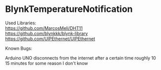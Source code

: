 # BlynkTemperatureNotification

Used Libraries:
  <br>
  https://github.com/MarcosMeli/DHT11
  <br>
  https://github.com/blynkkk/blynk-library
  <br>
  https://github.com/UIPEthernet/UIPEthernet
  <br>


Known Bugs:
<br>

Arduino UNO disconnects from the internet after a certain time roughly 10 15 minutes for some reason I don't know
